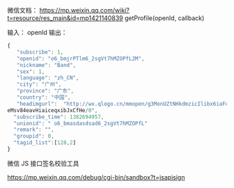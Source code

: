 

微信文档： https://mp.weixin.qq.com/wiki?t=resource/res_main&id=mp1421140839
getProfile(openId, callback)

输入： openId
输出：
```javascript
{
   "subscribe": 1, 
   "openid": "o6_bmjrPTlm6_2sgVt7hMZOPfL2M", 
   "nickname": "Band", 
   "sex": 1, 
   "language": "zh_CN", 
   "city": "广州", 
   "province": "广东", 
   "country": "中国", 
   "headimgurl":  "http://wx.qlogo.cn/mmopen/g3MonUZtNHkdmzicIlibx6iaFqAc56vxLSUfpb6n5WKSYVY0ChQKkiaJSgQ1dZuTOgvLLrhJbERQQ4
eMsv84eavHiaiceqxibJxCfHe/0",
  "subscribe_time": 1382694957,
  "unionid": " o6_bmasdasdsad6_2sgVt7hMZOPfL"
  "remark": "",
  "groupid": 0,
  "tagid_list":[128,2]
}

```

微信 JS 接口签名校验工具

https://mp.weixin.qq.com/debug/cgi-bin/sandbox?t=jsapisign